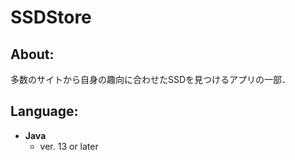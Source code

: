 # SSDStore

## About:
多数のサイトから自身の趣向に合わせたSSDを見つけるアプリの一部．
 
## Language:
+ **Java**
  + ver. 13 or later

